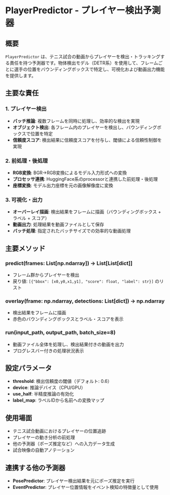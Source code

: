# PlayerPredictor - プレイヤー検出予測器

## 概要
`PlayerPredictor` は、テニス試合の動画からプレイヤーを検出・トラッキングする責任を持つ予測器です。物体検出モデル（DETR系）を使用して、フレームごとに選手の位置をバウンディングボックスで特定し、可視化および動画出力機能を提供します。

## 主要な責任

### 1. プレイヤー検出
- **バッチ推論**: 複数フレームを同時に処理し、効率的な検出を実現
- **オブジェクト検出**: 各フレーム内のプレイヤーを検出し、バウンディングボックスで位置を特定
- **信頼度スコア**: 検出結果に信頼度スコアを付与し、閾値による信頼性制御を実現

### 2. 前処理・後処理
- **RGB変換**: BGR→RGB変換によるモデル入力形式への変換
- **プロセッサ連携**: HuggingFace系のprocessorと連携した前処理・後処理
- **座標変換**: モデル出力座標を元の画像解像度に変換

### 3. 可視化・出力
- **オーバーレイ描画**: 検出結果をフレームに描画（バウンディングボックス + ラベル + スコア）
- **動画出力**: 処理結果を動画ファイルとして保存
- **バッチ処理**: 指定されたバッチサイズでの効率的な動画処理

## 主要メソッド

### predict(frames: List[np.ndarray]) -> List[List[dict]]
- フレーム群からプレイヤーを検出
- 戻り値: `[{"bbox": [x0,y0,x1,y1], "score": float, "label": str}]` のリスト

### overlay(frame: np.ndarray, detections: List[dict]) -> np.ndarray
- 検出結果をフレームに描画
- 赤色のバウンディングボックスとラベル・スコアを表示

### run(input_path, output_path, batch_size=8)
- 動画ファイル全体を処理し、検出結果付きの動画を出力
- プログレスバー付きの処理状況表示

## 設定パラメータ

- **threshold**: 検出信頼度の閾値（デフォルト: 0.6）
- **device**: 推論デバイス（CPU/GPU）
- **use_half**: 半精度推論の有効化
- **label_map**: ラベルIDから名前への変換マップ

## 使用場面

- テニス試合動画におけるプレイヤーの位置追跡
- プレイヤーの動き分析の前処理
- 他の予測器（ポーズ推定など）への入力データ生成
- 試合映像の自動アノテーション

## 連携する他の予測器

- **PosePredictor**: プレイヤー検出結果を元にポーズ推定を実行
- **EventPredictor**: プレイヤー位置情報をイベント検知の特徴量として使用 